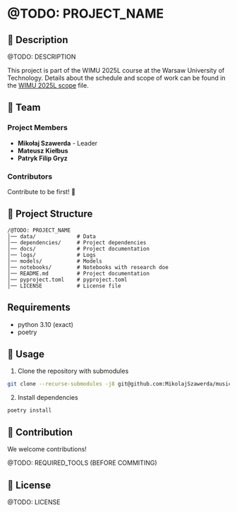 # @TODO: PROJECT_NAME

## 📌 Description  

@TODO: DESCRIPTION

This project is part of the WIMU 2025L course at the Warsaw University of Technology. Details about the schedule and scope of work can be found in the [WIMU 2025L scope](docs/wimu2025l.md) file.  

## 👥 Team  

### Project Members

- **Mikołaj Szawerda** - Leader
- **Mateusz Kiełbus**
- **Patryk Filip Gryz**

### Contributors

Contribute to be first! 🚀  

## 📂 Project Structure  

```
/@TODO: PROJECT_NAME
│── data/             # Data
│── dependencies/     # Project dependencies
│── docs/             # Project documentation
│── logs/             # Logs
│── models/           # Models
│── notebooks/        # Notebooks with research doe
│── README.md         # Project documentation
│── pyproject.toml    # pyproject.toml 
│── LICENSE           # License file
```

## Requirements

- python 3.10 (exact)
- poetry

## 🚀 Usage  

1. Clone the repository with submodules
```sh
git clone --recurse-submodules -j8 git@github.com:MikolajSzawerda/music-sae.git
```
2. Install dependencies
```
poetry install
```

## 🤝 Contribution  

We welcome contributions!

@TODO: REQUIRED_TOOLS (BEFORE COMMITING)

## 📜 License  

@TODO: LICENSE